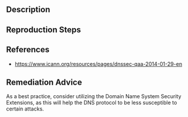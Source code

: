 ## Description


## Reproduction Steps


## References

- https://www.icann.org/resources/pages/dnssec-qaa-2014-01-29-en


## Remediation Advice

As a best practice, consider utilizing the Domain Name System Security Extensions, as this will help the DNS protocol to be less susceptible to certain attacks.
